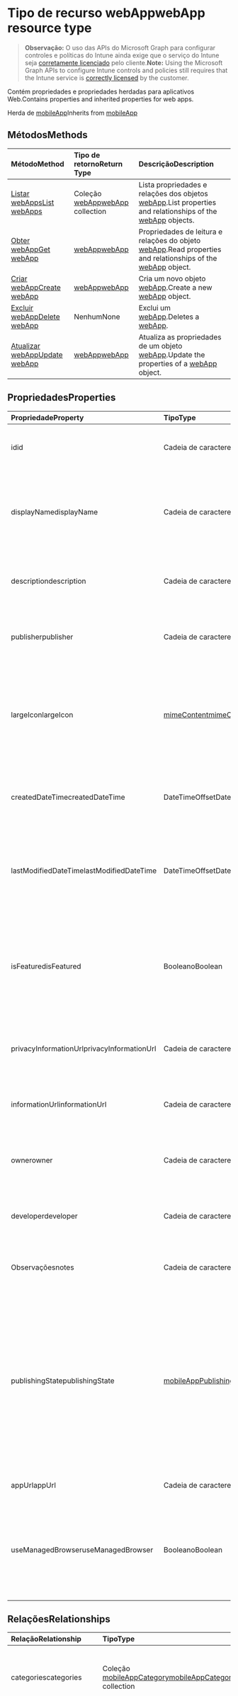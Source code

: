# <a name="webapp-resource-type"></a><span data-ttu-id="7d8a6-101">Tipo de recurso webApp</span><span class="sxs-lookup"><span data-stu-id="7d8a6-101">webApp resource type</span></span>

> <span data-ttu-id="7d8a6-102">**Observação:** O uso das APIs do Microsoft Graph para configurar controles e políticas do Intune ainda exige que o serviço do Intune seja [corretamente licenciado](https://go.microsoft.com/fwlink/?linkid=839381) pelo cliente.</span><span class="sxs-lookup"><span data-stu-id="7d8a6-102">**Note:** Using the Microsoft Graph APIs to configure Intune controls and policies still requires that the Intune service is [correctly licensed](https://go.microsoft.com/fwlink/?linkid=839381) by the customer.</span></span>

<span data-ttu-id="7d8a6-103">Contém propriedades e propriedades herdadas para aplicativos Web.</span><span class="sxs-lookup"><span data-stu-id="7d8a6-103">Contains properties and inherited properties for web apps.</span></span>

<span data-ttu-id="7d8a6-104">Herda de [mobileApp](../resources/intune_apps_mobileapp.md)</span><span class="sxs-lookup"><span data-stu-id="7d8a6-104">Inherits from [mobileApp](../resources/intune_apps_mobileapp.md)</span></span>

## <a name="methods"></a><span data-ttu-id="7d8a6-105">Métodos</span><span class="sxs-lookup"><span data-stu-id="7d8a6-105">Methods</span></span>
|<span data-ttu-id="7d8a6-106">Método</span><span class="sxs-lookup"><span data-stu-id="7d8a6-106">Method</span></span>|<span data-ttu-id="7d8a6-107">Tipo de retorno</span><span class="sxs-lookup"><span data-stu-id="7d8a6-107">Return Type</span></span>|<span data-ttu-id="7d8a6-108">Descrição</span><span class="sxs-lookup"><span data-stu-id="7d8a6-108">Description</span></span>|
|:---|:---|:---|
|[<span data-ttu-id="7d8a6-109">Listar webApps</span><span class="sxs-lookup"><span data-stu-id="7d8a6-109">List webApps</span></span>](../api/intune_apps_webapp_list.md)|<span data-ttu-id="7d8a6-110">Coleção [webApp](../resources/intune_apps_webapp.md)</span><span class="sxs-lookup"><span data-stu-id="7d8a6-110">[webApp](../resources/intune_apps_webapp.md) collection</span></span>|<span data-ttu-id="7d8a6-111">Lista propriedades e relações dos objetos [webApp](../resources/intune_apps_webapp.md).</span><span class="sxs-lookup"><span data-stu-id="7d8a6-111">List properties and relationships of the [webApp](../resources/intune_apps_webapp.md) objects.</span></span>|
|[<span data-ttu-id="7d8a6-112">Obter webApp</span><span class="sxs-lookup"><span data-stu-id="7d8a6-112">Get webApp</span></span>](../api/intune_apps_webapp_get.md)|[<span data-ttu-id="7d8a6-113">webApp</span><span class="sxs-lookup"><span data-stu-id="7d8a6-113">webApp</span></span>](../resources/intune_apps_webapp.md)|<span data-ttu-id="7d8a6-114">Propriedades de leitura e relações do objeto [webApp](../resources/intune_apps_webapp.md).</span><span class="sxs-lookup"><span data-stu-id="7d8a6-114">Read properties and relationships of the [webApp](../resources/intune_apps_webapp.md) object.</span></span>|
|[<span data-ttu-id="7d8a6-115">Criar webApp</span><span class="sxs-lookup"><span data-stu-id="7d8a6-115">Create webApp</span></span>](../api/intune_apps_webapp_create.md)|[<span data-ttu-id="7d8a6-116">webApp</span><span class="sxs-lookup"><span data-stu-id="7d8a6-116">webApp</span></span>](../resources/intune_apps_webapp.md)|<span data-ttu-id="7d8a6-117">Cria um novo objeto [webApp](../resources/intune_apps_webapp.md).</span><span class="sxs-lookup"><span data-stu-id="7d8a6-117">Create a new [webApp](../resources/intune_apps_webapp.md) object.</span></span>|
|[<span data-ttu-id="7d8a6-118">Excluir webApp</span><span class="sxs-lookup"><span data-stu-id="7d8a6-118">Delete webApp</span></span>](../api/intune_apps_webapp_delete.md)|<span data-ttu-id="7d8a6-119">Nenhum</span><span class="sxs-lookup"><span data-stu-id="7d8a6-119">None</span></span>|<span data-ttu-id="7d8a6-120">Exclui um [webApp](../resources/intune_apps_webapp.md).</span><span class="sxs-lookup"><span data-stu-id="7d8a6-120">Deletes a [webApp](../resources/intune_apps_webapp.md).</span></span>|
|[<span data-ttu-id="7d8a6-121">Atualizar webApp</span><span class="sxs-lookup"><span data-stu-id="7d8a6-121">Update webApp</span></span>](../api/intune_apps_webapp_update.md)|[<span data-ttu-id="7d8a6-122">webApp</span><span class="sxs-lookup"><span data-stu-id="7d8a6-122">webApp</span></span>](../resources/intune_apps_webapp.md)|<span data-ttu-id="7d8a6-123">Atualiza as propriedades de um objeto [webApp](../resources/intune_apps_webapp.md).</span><span class="sxs-lookup"><span data-stu-id="7d8a6-123">Update the properties of a [webApp](../resources/intune_apps_webapp.md) object.</span></span>|

## <a name="properties"></a><span data-ttu-id="7d8a6-124">Propriedades</span><span class="sxs-lookup"><span data-stu-id="7d8a6-124">Properties</span></span>
|<span data-ttu-id="7d8a6-125">Propriedade</span><span class="sxs-lookup"><span data-stu-id="7d8a6-125">Property</span></span>|<span data-ttu-id="7d8a6-126">Tipo</span><span class="sxs-lookup"><span data-stu-id="7d8a6-126">Type</span></span>|<span data-ttu-id="7d8a6-127">Descrição</span><span class="sxs-lookup"><span data-stu-id="7d8a6-127">Description</span></span>|
|:---|:---|:---|
|<span data-ttu-id="7d8a6-128">id</span><span class="sxs-lookup"><span data-stu-id="7d8a6-128">id</span></span>|<span data-ttu-id="7d8a6-129">Cadeia de caracteres</span><span class="sxs-lookup"><span data-stu-id="7d8a6-129">String</span></span>|<span data-ttu-id="7d8a6-130">Chave da entidade.</span><span class="sxs-lookup"><span data-stu-id="7d8a6-130">Key of the entity.</span></span> <span data-ttu-id="7d8a6-131">Herdado de [mobileApp](../resources/intune_apps_mobileapp.md)</span><span class="sxs-lookup"><span data-stu-id="7d8a6-131">Inherited from [mobileApp](../resources/intune_apps_mobileapp.md)</span></span>|
|<span data-ttu-id="7d8a6-132">displayName</span><span class="sxs-lookup"><span data-stu-id="7d8a6-132">displayName</span></span>|<span data-ttu-id="7d8a6-133">Cadeia de caracteres</span><span class="sxs-lookup"><span data-stu-id="7d8a6-133">String</span></span>|<span data-ttu-id="7d8a6-134">O título do aplicativo importado ou definido pelo administrador.</span><span class="sxs-lookup"><span data-stu-id="7d8a6-134">The admin provided or imported title of the app.</span></span> <span data-ttu-id="7d8a6-135">Herdado de [mobileApp](../resources/intune_apps_mobileapp.md)</span><span class="sxs-lookup"><span data-stu-id="7d8a6-135">Inherited from [mobileApp](../resources/intune_apps_mobileapp.md)</span></span>|
|<span data-ttu-id="7d8a6-136">description</span><span class="sxs-lookup"><span data-stu-id="7d8a6-136">description</span></span>|<span data-ttu-id="7d8a6-137">Cadeia de caracteres</span><span class="sxs-lookup"><span data-stu-id="7d8a6-137">String</span></span>|<span data-ttu-id="7d8a6-138">A descrição do aplicativo.</span><span class="sxs-lookup"><span data-stu-id="7d8a6-138">The description of the app.</span></span> <span data-ttu-id="7d8a6-139">Herdado de [mobileApp](../resources/intune_apps_mobileapp.md)</span><span class="sxs-lookup"><span data-stu-id="7d8a6-139">Inherited from [mobileApp](../resources/intune_apps_mobileapp.md)</span></span>|
|<span data-ttu-id="7d8a6-140">publisher</span><span class="sxs-lookup"><span data-stu-id="7d8a6-140">publisher</span></span>|<span data-ttu-id="7d8a6-141">Cadeia de caracteres</span><span class="sxs-lookup"><span data-stu-id="7d8a6-141">String</span></span>|<span data-ttu-id="7d8a6-142">O publicador do aplicativo.</span><span class="sxs-lookup"><span data-stu-id="7d8a6-142">The publisher of the app.</span></span> <span data-ttu-id="7d8a6-143">Herdado de [mobileApp](../resources/intune_apps_mobileapp.md)</span><span class="sxs-lookup"><span data-stu-id="7d8a6-143">Inherited from [mobileApp](../resources/intune_apps_mobileapp.md)</span></span>|
|<span data-ttu-id="7d8a6-144">largeIcon</span><span class="sxs-lookup"><span data-stu-id="7d8a6-144">largeIcon</span></span>|[<span data-ttu-id="7d8a6-145">mimeContent</span><span class="sxs-lookup"><span data-stu-id="7d8a6-145">mimeContent</span></span>](../resources/intune_shared_mimecontent.md)|<span data-ttu-id="7d8a6-146">O ícone grande, a ser exibido nos detalhes do aplicativo e usado para o carregamento do ícone.</span><span class="sxs-lookup"><span data-stu-id="7d8a6-146">The large icon, to be displayed in the app details and used for upload of the icon.</span></span> <span data-ttu-id="7d8a6-147">Herdado de [mobileApp](../resources/intune_apps_mobileapp.md)</span><span class="sxs-lookup"><span data-stu-id="7d8a6-147">Inherited from [mobileApp](../resources/intune_apps_mobileapp.md)</span></span>|
|<span data-ttu-id="7d8a6-148">createdDateTime</span><span class="sxs-lookup"><span data-stu-id="7d8a6-148">createdDateTime</span></span>|<span data-ttu-id="7d8a6-149">DateTimeOffset</span><span class="sxs-lookup"><span data-stu-id="7d8a6-149">DateTimeOffset</span></span>|<span data-ttu-id="7d8a6-150">A data e a hora da criação do aplicativo.</span><span class="sxs-lookup"><span data-stu-id="7d8a6-150">The date and time the app was created.</span></span> <span data-ttu-id="7d8a6-151">Herdado de [mobileApp](../resources/intune_apps_mobileapp.md)</span><span class="sxs-lookup"><span data-stu-id="7d8a6-151">Inherited from [mobileApp](../resources/intune_apps_mobileapp.md)</span></span>|
|<span data-ttu-id="7d8a6-152">lastModifiedDateTime</span><span class="sxs-lookup"><span data-stu-id="7d8a6-152">lastModifiedDateTime</span></span>|<span data-ttu-id="7d8a6-153">DateTimeOffset</span><span class="sxs-lookup"><span data-stu-id="7d8a6-153">DateTimeOffset</span></span>|<span data-ttu-id="7d8a6-154">A data e a hora que o aplicativo foi modificado pela última vez.</span><span class="sxs-lookup"><span data-stu-id="7d8a6-154">The date and time the app was last modified.</span></span> <span data-ttu-id="7d8a6-155">Herdado de [mobileApp](../resources/intune_apps_mobileapp.md)</span><span class="sxs-lookup"><span data-stu-id="7d8a6-155">Inherited from [mobileApp](../resources/intune_apps_mobileapp.md)</span></span>|
|<span data-ttu-id="7d8a6-156">isFeatured</span><span class="sxs-lookup"><span data-stu-id="7d8a6-156">isFeatured</span></span>|<span data-ttu-id="7d8a6-157">Booleano</span><span class="sxs-lookup"><span data-stu-id="7d8a6-157">Boolean</span></span>|<span data-ttu-id="7d8a6-158">O valor que indica se o aplicativo está marcado como em destaque pelo administrador. Herdado de [mobileApp](../resources/intune_apps_mobileapp.md)</span><span class="sxs-lookup"><span data-stu-id="7d8a6-158">The value indicating whether the app is marked as featured by the admin. Inherited from [mobileApp](../resources/intune_apps_mobileapp.md)</span></span>|
|<span data-ttu-id="7d8a6-159">privacyInformationUrl</span><span class="sxs-lookup"><span data-stu-id="7d8a6-159">privacyInformationUrl</span></span>|<span data-ttu-id="7d8a6-160">Cadeia de caracteres</span><span class="sxs-lookup"><span data-stu-id="7d8a6-160">String</span></span>|<span data-ttu-id="7d8a6-161">A URL da declaração de privacidade.</span><span class="sxs-lookup"><span data-stu-id="7d8a6-161">The privacy statement Url.</span></span> <span data-ttu-id="7d8a6-162">Herdado de [mobileApp](../resources/intune_apps_mobileapp.md)</span><span class="sxs-lookup"><span data-stu-id="7d8a6-162">Inherited from [mobileApp](../resources/intune_apps_mobileapp.md)</span></span>|
|<span data-ttu-id="7d8a6-163">informationUrl</span><span class="sxs-lookup"><span data-stu-id="7d8a6-163">informationUrl</span></span>|<span data-ttu-id="7d8a6-164">Cadeia de caracteres</span><span class="sxs-lookup"><span data-stu-id="7d8a6-164">String</span></span>|<span data-ttu-id="7d8a6-165">A URL de informações adicionais.</span><span class="sxs-lookup"><span data-stu-id="7d8a6-165">The more information Url.</span></span> <span data-ttu-id="7d8a6-166">Herdado de [mobileApp](../resources/intune_apps_mobileapp.md)</span><span class="sxs-lookup"><span data-stu-id="7d8a6-166">Inherited from [mobileApp](../resources/intune_apps_mobileapp.md)</span></span>|
|<span data-ttu-id="7d8a6-167">owner</span><span class="sxs-lookup"><span data-stu-id="7d8a6-167">owner</span></span>|<span data-ttu-id="7d8a6-168">Cadeia de caracteres</span><span class="sxs-lookup"><span data-stu-id="7d8a6-168">String</span></span>|<span data-ttu-id="7d8a6-169">O proprietário do conteúdo.</span><span class="sxs-lookup"><span data-stu-id="7d8a6-169">The owner of the app.</span></span> <span data-ttu-id="7d8a6-170">Herdado de [mobileApp](../resources/intune_apps_mobileapp.md)</span><span class="sxs-lookup"><span data-stu-id="7d8a6-170">Inherited from [mobileApp](../resources/intune_apps_mobileapp.md)</span></span>|
|<span data-ttu-id="7d8a6-171">developer</span><span class="sxs-lookup"><span data-stu-id="7d8a6-171">developer</span></span>|<span data-ttu-id="7d8a6-172">Cadeia de caracteres</span><span class="sxs-lookup"><span data-stu-id="7d8a6-172">String</span></span>|<span data-ttu-id="7d8a6-173">O desenvolvedor do aplicativo.</span><span class="sxs-lookup"><span data-stu-id="7d8a6-173">The developer of the app.</span></span> <span data-ttu-id="7d8a6-174">Herdado de [mobileApp](../resources/intune_apps_mobileapp.md)</span><span class="sxs-lookup"><span data-stu-id="7d8a6-174">Inherited from [mobileApp](../resources/intune_apps_mobileapp.md)</span></span>|
|<span data-ttu-id="7d8a6-175">Observações</span><span class="sxs-lookup"><span data-stu-id="7d8a6-175">notes</span></span>|<span data-ttu-id="7d8a6-176">Cadeia de caracteres</span><span class="sxs-lookup"><span data-stu-id="7d8a6-176">String</span></span>|<span data-ttu-id="7d8a6-177">Anotações para o aplicativo.</span><span class="sxs-lookup"><span data-stu-id="7d8a6-177">Notes for the app.</span></span> <span data-ttu-id="7d8a6-178">Herdado de [mobileApp](../resources/intune_apps_mobileapp.md)</span><span class="sxs-lookup"><span data-stu-id="7d8a6-178">Inherited from [mobileApp](../resources/intune_apps_mobileapp.md)</span></span>|
|<span data-ttu-id="7d8a6-179">publishingState</span><span class="sxs-lookup"><span data-stu-id="7d8a6-179">publishingState</span></span>|[<span data-ttu-id="7d8a6-180">mobileAppPublishingState</span><span class="sxs-lookup"><span data-stu-id="7d8a6-180">mobileAppPublishingState</span></span>](../resources/intune_apps_mobileapppublishingstate.md)|<span data-ttu-id="7d8a6-181">O estado de publicação para o aplicativo.</span><span class="sxs-lookup"><span data-stu-id="7d8a6-181">The publishing state for the app.</span></span> <span data-ttu-id="7d8a6-182">O aplicativo não pode ser atribuído, a menos que seja publicado.</span><span class="sxs-lookup"><span data-stu-id="7d8a6-182">The app cannot be assigned unless the app is published.</span></span> <span data-ttu-id="7d8a6-183">Herdado de [mobileApp](../resources/intune_apps_mobileapp.md).</span><span class="sxs-lookup"><span data-stu-id="7d8a6-183">Inherited from [mobileApp](../resources/intune_apps_mobileapp.md)</span></span> <span data-ttu-id="7d8a6-184">Os valores possíveis são: `notPublished`, `processing`, `published`.</span><span class="sxs-lookup"><span data-stu-id="7d8a6-184">The possible values are:</span></span>|
|<span data-ttu-id="7d8a6-185">appUrl</span><span class="sxs-lookup"><span data-stu-id="7d8a6-185">appUrl</span></span>|<span data-ttu-id="7d8a6-186">Cadeia de caracteres</span><span class="sxs-lookup"><span data-stu-id="7d8a6-186">String</span></span>|<span data-ttu-id="7d8a6-187">A URL do aplicativo Web.</span><span class="sxs-lookup"><span data-stu-id="7d8a6-187">The web app URL.</span></span>|
|<span data-ttu-id="7d8a6-188">useManagedBrowser</span><span class="sxs-lookup"><span data-stu-id="7d8a6-188">useManagedBrowser</span></span>|<span data-ttu-id="7d8a6-189">Booleano</span><span class="sxs-lookup"><span data-stu-id="7d8a6-189">Boolean</span></span>|<span data-ttu-id="7d8a6-190">Se o navegador gerenciado deve ou não ser usado.</span><span class="sxs-lookup"><span data-stu-id="7d8a6-190">Whether or not to use managed browser.</span></span> <span data-ttu-id="7d8a6-191">Essa propriedade só é aplicável ao Android e ao IOS.</span><span class="sxs-lookup"><span data-stu-id="7d8a6-191">This property is only applicable for Android and IOS.</span></span>|

## <a name="relationships"></a><span data-ttu-id="7d8a6-192">Relações</span><span class="sxs-lookup"><span data-stu-id="7d8a6-192">Relationships</span></span>
|<span data-ttu-id="7d8a6-193">Relação</span><span class="sxs-lookup"><span data-stu-id="7d8a6-193">Relationship</span></span>|<span data-ttu-id="7d8a6-194">Tipo</span><span class="sxs-lookup"><span data-stu-id="7d8a6-194">Type</span></span>|<span data-ttu-id="7d8a6-195">Descrição</span><span class="sxs-lookup"><span data-stu-id="7d8a6-195">Description</span></span>|
|:---|:---|:---|
|<span data-ttu-id="7d8a6-196">categories</span><span class="sxs-lookup"><span data-stu-id="7d8a6-196">categories</span></span>|<span data-ttu-id="7d8a6-197">Coleção [mobileAppCategory](../resources/intune_apps_mobileappcategory.md)</span><span class="sxs-lookup"><span data-stu-id="7d8a6-197">[mobileAppCategory](../resources/intune_apps_mobileappcategory.md) collection</span></span>|<span data-ttu-id="7d8a6-198">A lista de categorias para este aplicativo.</span><span class="sxs-lookup"><span data-stu-id="7d8a6-198">The list of categories for this app.</span></span> <span data-ttu-id="7d8a6-199">Herdado de [mobileApp](../resources/intune_apps_mobileapp.md)</span><span class="sxs-lookup"><span data-stu-id="7d8a6-199">Inherited from [mobileApp](../resources/intune_apps_mobileapp.md)</span></span>|
|<span data-ttu-id="7d8a6-200">assignments</span><span class="sxs-lookup"><span data-stu-id="7d8a6-200">assignments</span></span>|<span data-ttu-id="7d8a6-201">Coleção [mobileAppAssignment](../resources/intune_apps_mobileappassignment.md)</span><span class="sxs-lookup"><span data-stu-id="7d8a6-201">[mobileAppAssignment](../resources/intune_apps_mobileappassignment.md) collection</span></span>|<span data-ttu-id="7d8a6-202">A lista de atribuições de grupo para esse aplicativo móvel.</span><span class="sxs-lookup"><span data-stu-id="7d8a6-202">The list of group assignments for this mobile app.</span></span> <span data-ttu-id="7d8a6-203">Herdado de [mobileApp](../resources/intune_apps_mobileapp.md)</span><span class="sxs-lookup"><span data-stu-id="7d8a6-203">Inherited from [mobileApp](../resources/intune_apps_mobileapp.md)</span></span>|

## <a name="json-representation"></a><span data-ttu-id="7d8a6-204">Representação JSON</span><span class="sxs-lookup"><span data-stu-id="7d8a6-204">JSON Representation</span></span>
<span data-ttu-id="7d8a6-205">Veja a seguir uma representação JSON do recurso.</span><span class="sxs-lookup"><span data-stu-id="7d8a6-205">Here is a JSON representation of the resource.</span></span>
<!--{
  "blockType": "resource",
  "keyProperty": "id",
  "baseType": "microsoft.graph.mobileApp",
  "@odata.type": "microsoft.graph.webApp"
}-->
``` json
{
  "@odata.type": "#microsoft.graph.webApp",
  "id": "String (identifier)",
  "displayName": "String",
  "description": "String",
  "publisher": "String",
  "largeIcon": {
    "@odata.type": "microsoft.graph.mimeContent",
    "type": "String",
    "value": "binary"
  },
  "createdDateTime": "String (timestamp)",
  "lastModifiedDateTime": "String (timestamp)",
  "isFeatured": true,
  "privacyInformationUrl": "String",
  "informationUrl": "String",
  "owner": "String",
  "developer": "String",
  "notes": "String",
  "publishingState": "String",
  "appUrl": "String",
  "useManagedBrowser": true
}
```



